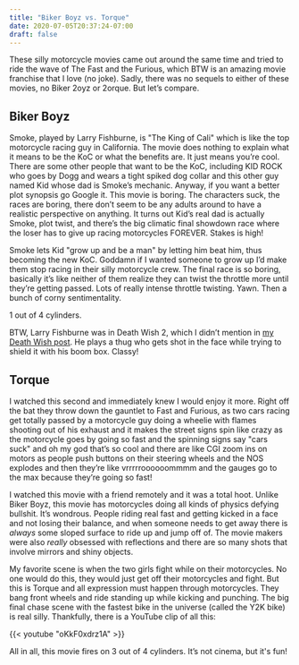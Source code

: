 ```yaml
---
title: "Biker Boyz vs. Torque"
date: 2020-07-05T20:37:24-07:00
draft: false
---
```

These silly motorcycle movies came out around the same time and tried to ride the wave of The Fast and the Furious, which BTW is an amazing movie franchise that I love (no joke). Sadly, there was no sequels to either of these movies, no Biker 2oyz or 2orque. But let’s compare. 

## Biker Boyz
Smoke, played by Larry Fishburne, is "The King of Cali" which is like the top motorcycle racing guy in California. The movie does nothing to explain what it means to be the KoC or what the benefits are. It just means you’re cool. There are some other people that want to be the KoC, including KID ROCK who goes by Dogg and wears a tight spiked dog collar and this other guy named Kid whose dad is Smoke’s mechanic. Anyway, if you want a better plot synopsis go Google it. This movie is boring. The characters suck, the races are boring, there don’t seem to be any adults around to have a realistic perspective on anything. It turns out Kid’s real dad is actually Smoke, plot twist, and there’s the big climatic final showdown race where the loser has to give up racing motorcycles FOREVER. Stakes is high!

Smoke lets Kid "grow up and be a man" by letting him beat him, thus becoming the new KoC. Goddamn if I wanted someone to grow up I’d make them stop racing in their silly motorcycle crew. The final race is so boring, basically it’s like neither of them realize they can twist the throttle more until they’re getting passed. Lots of really intense throttle twisting. Yawn. Then a bunch of corny sentimentality. 

1 out of 4 cylinders.

BTW, Larry Fishburne was in Death Wish 2, which I didn’t mention in [my Death Wish post](/posts/death-wish/). He plays a thug who gets shot in the face while trying to shield it with his boom box. Classy!

## Torque

I watched this second and immediately knew I would enjoy it more. Right off the bat they throw down the gauntlet to Fast and Furious, as two cars racing get totally passed by a motorcycle guy doing a wheelie with flames shooting out of his exhaust and it makes the street signs spin like crazy as the motorcycle goes by going so fast and the spinning signs say "cars suck" and oh my god that’s so cool and there are like CGI zoom ins on motors as people push buttons on their steering wheels and the NOS explodes and then they’re like vrrrrroooooommmm and the gauges go to the max because they’re going so fast!

I watched this movie with a friend remotely and it was a total hoot. Unlike Biker Boyz, this movie has motorcycles doing all kinds of physics defying bullshit. It’s wondrous. People riding real fast and getting kicked in a face and not losing their balance, and when someone needs to get away there is *always* some sloped surface to ride up and jump off of. The movie makers were also *really* obsessed with reflections and there are so many shots that involve mirrors and shiny objects. 

My favorite scene is when the two girls fight while on their motorcycles. No one would do this, they would just get off their motorcycles and fight. But this is Torque and all expression must happen through motorcycles. They bang front wheels and ride standing up while kicking and punching. The big final chase scene with the fastest bike in the universe (called the Y2K bike) is real silly. Thankfully, there is a YouTube clip of all this:

{{< youtube "oKkF0xdrz1A" >}}

All in all, this movie fires on 3 out of 4 cylinders. It’s not cinema, but it's fun!
